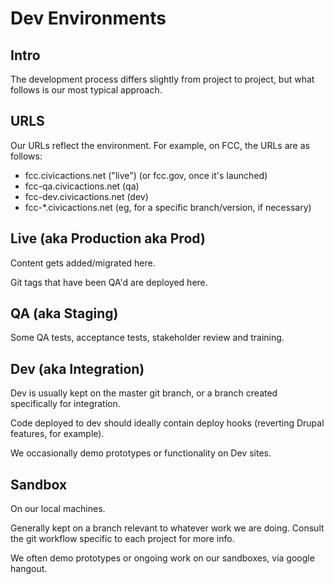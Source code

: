 # Dev Environments

## Intro

The development process differs slightly from project to project, but what follows is our most typical approach.

## URLS

Our URLs reflect the environment. For example, on FCC, the URLs are as follows:

* fcc.civicactions.net ("live") (or fcc.gov, once it's launched)
* fcc-qa.civicactions.net (qa)
* fcc-dev.civicactions.net (dev)
* fcc-\*.civicactions.net (eg, for a specific branch/version, if necessary)

## Live (aka Production aka Prod)

Content gets added/migrated here.

Git tags that have been QA'd are deployed here.

## QA (aka Staging)

Some QA tests, acceptance tests, stakeholder review and training.

## Dev (aka Integration)

Dev is usually kept on the master git branch, or a branch created specifically for integration.

Code deployed to dev should ideally contain deploy hooks (reverting Drupal features, for example).

We occasionally demo prototypes or functionality on Dev sites.

## Sandbox

On our local machines.

Generally kept on a branch relevant to whatever work we are doing. Consult the git workflow specific to each project for more info.

We often demo prototypes or ongoing work on our sandboxes, via google hangout.
